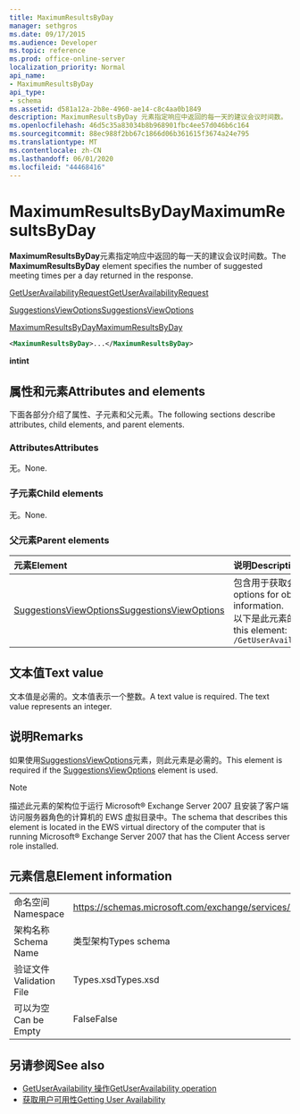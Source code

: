 ```yaml
---
title: MaximumResultsByDay
manager: sethgros
ms.date: 09/17/2015
ms.audience: Developer
ms.topic: reference
ms.prod: office-online-server
localization_priority: Normal
api_name:
- MaximumResultsByDay
api_type:
- schema
ms.assetid: d581a12a-2b8e-4960-ae14-c8c4aa0b1849
description: MaximumResultsByDay 元素指定响应中返回的每一天的建议会议时间数。
ms.openlocfilehash: 46d5c35a83034b8b968901fbc4ee57d046b6c164
ms.sourcegitcommit: 88ec988f2bb67c1866d06b361615f3674a24e795
ms.translationtype: MT
ms.contentlocale: zh-CN
ms.lasthandoff: 06/01/2020
ms.locfileid: "44468416"
---
```

# <a name="maximumresultsbyday"></a><span data-ttu-id="3b30d-103">MaximumResultsByDay</span><span class="sxs-lookup"><span data-stu-id="3b30d-103">MaximumResultsByDay</span></span>

<span data-ttu-id="3b30d-104">**MaximumResultsByDay**元素指定响应中返回的每一天的建议会议时间数。</span><span class="sxs-lookup"><span data-stu-id="3b30d-104">The **MaximumResultsByDay** element specifies the number of suggested meeting times per a day returned in the response.</span></span> 
  
[<span data-ttu-id="3b30d-105">GetUserAvailabilityRequest</span><span class="sxs-lookup"><span data-stu-id="3b30d-105">GetUserAvailabilityRequest</span></span>](getuseravailabilityrequest.md)
  
[<span data-ttu-id="3b30d-106">SuggestionsViewOptions</span><span class="sxs-lookup"><span data-stu-id="3b30d-106">SuggestionsViewOptions</span></span>](suggestionsviewoptions.md)
  
[<span data-ttu-id="3b30d-107">MaximumResultsByDay</span><span class="sxs-lookup"><span data-stu-id="3b30d-107">MaximumResultsByDay</span></span>](maximumresultsbyday.md)
  
```xml
<MaximumResultsByDay>...</MaximumResultsByDay>
```

<span data-ttu-id="3b30d-108">**int**</span><span class="sxs-lookup"><span data-stu-id="3b30d-108">**int**</span></span>

## <a name="attributes-and-elements"></a><span data-ttu-id="3b30d-109">属性和元素</span><span class="sxs-lookup"><span data-stu-id="3b30d-109">Attributes and elements</span></span>

<span data-ttu-id="3b30d-110">下面各部分介绍了属性、子元素和父元素。</span><span class="sxs-lookup"><span data-stu-id="3b30d-110">The following sections describe attributes, child elements, and parent elements.</span></span>
  
### <a name="attributes"></a><span data-ttu-id="3b30d-111">Attributes</span><span class="sxs-lookup"><span data-stu-id="3b30d-111">Attributes</span></span>

<span data-ttu-id="3b30d-112">无。</span><span class="sxs-lookup"><span data-stu-id="3b30d-112">None.</span></span>
  
### <a name="child-elements"></a><span data-ttu-id="3b30d-113">子元素</span><span class="sxs-lookup"><span data-stu-id="3b30d-113">Child elements</span></span>

<span data-ttu-id="3b30d-114">无。</span><span class="sxs-lookup"><span data-stu-id="3b30d-114">None.</span></span>
  
### <a name="parent-elements"></a><span data-ttu-id="3b30d-115">父元素</span><span class="sxs-lookup"><span data-stu-id="3b30d-115">Parent elements</span></span>

|<span data-ttu-id="3b30d-116">**元素**</span><span class="sxs-lookup"><span data-stu-id="3b30d-116">**Element**</span></span>|<span data-ttu-id="3b30d-117">**说明**</span><span class="sxs-lookup"><span data-stu-id="3b30d-117">**Description**</span></span>|
|:-----|:-----|
|[<span data-ttu-id="3b30d-118">SuggestionsViewOptions</span><span class="sxs-lookup"><span data-stu-id="3b30d-118">SuggestionsViewOptions</span></span>](suggestionsviewoptions.md) <br/> |<span data-ttu-id="3b30d-119">包含用于获取会议建议信息的选项。</span><span class="sxs-lookup"><span data-stu-id="3b30d-119">Contains the options for obtaining meeting suggestion information.</span></span>  <br/> <span data-ttu-id="3b30d-120">以下是此元素的 XPath：</span><span class="sxs-lookup"><span data-stu-id="3b30d-120">The following is the XPath to this element:</span></span>  <br/>  `/GetUserAvailabilityRequest/SuggestionViewOptions` <br/> |
   
## <a name="text-value"></a><span data-ttu-id="3b30d-121">文本值</span><span class="sxs-lookup"><span data-stu-id="3b30d-121">Text value</span></span>

<span data-ttu-id="3b30d-p101">文本值是必需的。文本值表示一个整数。</span><span class="sxs-lookup"><span data-stu-id="3b30d-p101">A text value is required. The text value represents an integer.</span></span>
  
## <a name="remarks"></a><span data-ttu-id="3b30d-124">说明</span><span class="sxs-lookup"><span data-stu-id="3b30d-124">Remarks</span></span>

<span data-ttu-id="3b30d-125">如果使用[SuggestionsViewOptions](suggestionsviewoptions.md)元素，则此元素是必需的。</span><span class="sxs-lookup"><span data-stu-id="3b30d-125">This element is required if the [SuggestionsViewOptions](suggestionsviewoptions.md) element is used.</span></span> 
  
> [!NOTE]
> <span data-ttu-id="3b30d-126">描述此元素的架构位于运行 Microsoft® Exchange Server 2007 且安装了客户端访问服务器角色的计算机的 EWS 虚拟目录中。</span><span class="sxs-lookup"><span data-stu-id="3b30d-126">The schema that describes this element is located in the EWS virtual directory of the computer that is running Microsoft® Exchange Server 2007 that has the Client Access server role installed.</span></span> 
  
## <a name="element-information"></a><span data-ttu-id="3b30d-127">元素信息</span><span class="sxs-lookup"><span data-stu-id="3b30d-127">Element information</span></span>

|||
|:-----|:-----|
|<span data-ttu-id="3b30d-128">命名空间</span><span class="sxs-lookup"><span data-stu-id="3b30d-128">Namespace</span></span>  <br/> |https://schemas.microsoft.com/exchange/services/2006/types  <br/> |
|<span data-ttu-id="3b30d-129">架构名称</span><span class="sxs-lookup"><span data-stu-id="3b30d-129">Schema Name</span></span>  <br/> |<span data-ttu-id="3b30d-130">类型架构</span><span class="sxs-lookup"><span data-stu-id="3b30d-130">Types schema</span></span>  <br/> |
|<span data-ttu-id="3b30d-131">验证文件</span><span class="sxs-lookup"><span data-stu-id="3b30d-131">Validation File</span></span>  <br/> |<span data-ttu-id="3b30d-132">Types.xsd</span><span class="sxs-lookup"><span data-stu-id="3b30d-132">Types.xsd</span></span>  <br/> |
|<span data-ttu-id="3b30d-133">可以为空</span><span class="sxs-lookup"><span data-stu-id="3b30d-133">Can be Empty</span></span>  <br/> |<span data-ttu-id="3b30d-134">False</span><span class="sxs-lookup"><span data-stu-id="3b30d-134">False</span></span>  <br/> |
   
## <a name="see-also"></a><span data-ttu-id="3b30d-135">另请参阅</span><span class="sxs-lookup"><span data-stu-id="3b30d-135">See also</span></span>

- [<span data-ttu-id="3b30d-136">GetUserAvailability 操作</span><span class="sxs-lookup"><span data-stu-id="3b30d-136">GetUserAvailability operation</span></span>](getuseravailability-operation.md)
- [<span data-ttu-id="3b30d-137">获取用户可用性</span><span class="sxs-lookup"><span data-stu-id="3b30d-137">Getting User Availability</span></span>](https://msdn.microsoft.com/library/d4133fcb-9b0f-4e6b-aadf-a389da83516a%28Office.15%29.aspx)

